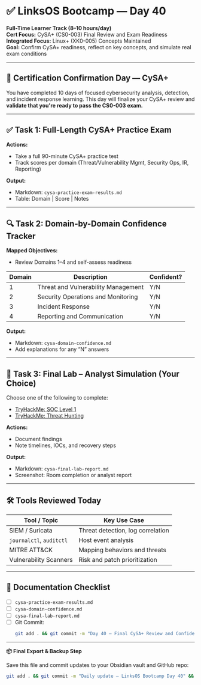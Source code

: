 # ✅ LinksOS Bootcamp — Day 40

**Full-Time Learner Track (8–10 hours/day)**  
**Cert Focus:** CySA+ (CS0-003) Final Review and Exam Readiness  
**Integrated Focus:** Linux+ (XK0-005) Concepts Maintained  
**Goal:** Confirm CySA+ readiness, reflect on key concepts, and simulate real exam conditions

---

## 🎯 Certification Confirmation Day — CySA+

You have completed 10 days of focused cybersecurity analysis, detection, and incident response learning. This day will finalize your CySA+ review and **validate that you're ready to pass the CS0-003 exam.**

---

## ✅ Task 1: Full-Length CySA+ Practice Exam

**Actions:**  
- Take a full 90-minute CySA+ practice test  
- Track scores per domain (Threat/Vulnerability Mgmt, Security Ops, IR, Reporting)

**Output:**  
- Markdown: `cysa-practice-exam-results.md`  
- Table: Domain | Score | Notes

---

## 🔍 Task 2: Domain-by-Domain Confidence Tracker

**Mapped Objectives:**  
- Review Domains 1–4 and self-assess readiness

| Domain | Description | Confident? |
|--------|-------------|------------|
| 1      | Threat and Vulnerability Management | Y/N |
| 2      | Security Operations and Monitoring  | Y/N |
| 3      | Incident Response                   | Y/N |
| 4      | Reporting and Communication         | Y/N |

**Output:**  
- Markdown: `cysa-domain-confidence.md`  
- Add explanations for any “N” answers

---

## 🧪 Task 3: Final Lab – Analyst Simulation (Your Choice)

Choose one of the following to complete:
- [TryHackMe: SOC Level 1](https://tryhackme.com/room/soclevel1)  
- [TryHackMe: Threat Hunting](https://tryhackme.com/room/threathunting)

**Actions:**  
- Document findings  
- Note timelines, IOCs, and recovery steps

**Output:**  
- Markdown: `cysa-final-lab-report.md`  
- Screenshot: Room completion or analyst report

---

## 🛠️ Tools Reviewed Today

| Tool / Topic       | Key Use Case                           |
|--------------------|----------------------------------------|
| SIEM / Suricata    | Threat detection, log correlation      |
| `journalctl`, `auditctl` | Host event analysis              |
| MITRE ATT&CK       | Mapping behaviors and threats          |
| Vulnerability Scanners | Risk and patch prioritization     |

---

## 📁 Documentation Checklist

- [ ] `cysa-practice-exam-results.md`  
- [ ] `cysa-domain-confidence.md`  
- [ ] `cysa-final-lab-report.md`  
- [ ] Git Commit:
  ```bash
  git add . && git commit -m "Day 40 – Final CySA+ Review and Confidence Assessment" && git push origin main
  ```

---

**📦 Final Export & Backup Step**

Save this file and commit updates to your Obsidian vault and GitHub repo:

```bash
git add . && git commit -m "Daily update – LinksOS Bootcamp Day 40" && git push origin main
```

